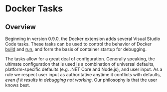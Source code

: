 # Docker Tasks


## Overview
Beginning in version 0.9.0, the Docker extension adds several Visual Studio Code tasks. These tasks can be used to control the behavior of Docker [build](Tasks-Docker-Build.md) and [run](Tasks-Docker-Run.md), and form the basis of container startup for debugging.

The tasks allow for a great deal of configuration. Generally speaking, the ultimate configuration that is used is a combination of universal defaults, platform-specific defaults (e.g. .NET Core and Node.js), and user input. As a rule we respect user input as authoritative anytime it conflicts with defaults, _even if it results in debugging not working_. Our philosophy is that the user knows best.
